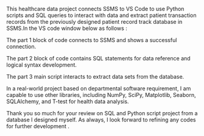 This healthcare data project connects SSMS to VS Code to use Python scripts and SQL queries to interact with data and extract patient transaction records from the previously designed patient record track database in SSMS.In the VS code window below as follows :

 The part 1 block of code connects to SSMS and shows a successful connection.

 The part 2 block of code contains SQL statements for data reference and logical syntax development. 

 The part 3 main script interacts to extract data sets from the database. 
 
In a real-world project based on departmental software requirement, I am capable to use other libraries, including NumPy, SciPy, Matplotlib, Seaborn, SQLAlchemy, and T-test for health data analysis.

Thank you so much for your review on SQL and Python script project from a database I designed myself. As always, I look forward to refining any codes for further development .
